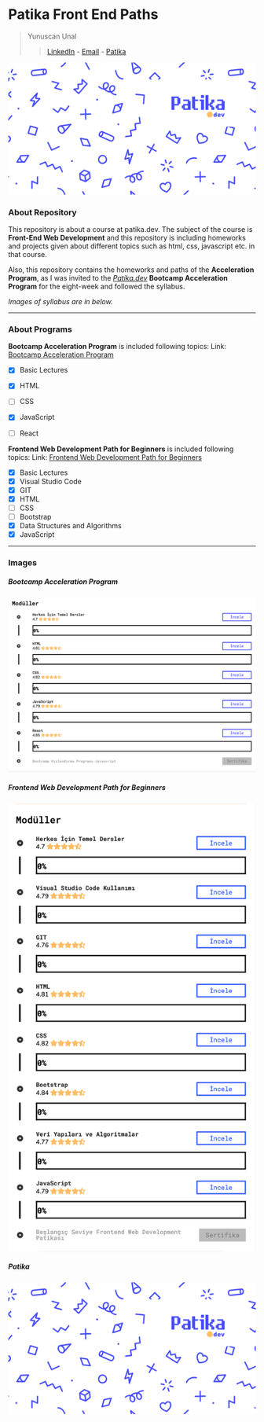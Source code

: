 # Patika Front End Paths
>Yunuscan Unal
>> [LinkedIn](http://linkedin.com/in/yunuscanunal/) - [Email](mailto:yunuscanunal1@gmail.com) - [Patika](https://app.patika.dev/yunuscanunal)

![Patika.dev](img/601379013034050.png "Patika.dev")

### About Repository
This repository is about a course at patika.dev. The subject of the course is **Front-End Web Development** and this repository is including homeworks and projects given about different topics such as html, css, javascript etc. in that course.

Also, this repository contains the homeworks and paths of the **Acceleration Program**, as I was invited to the [*Patika.dev*](patika.dev) **Bootcamp Acceleration Program** for the eight-week and followed the syllabus.

*Images of syllabus are in below.*

---

### About Programs

**Bootcamp Acceleration Program** is included following topics:
Link: [Bootcamp Acceleration Program](https://app.patika.dev/egitimler/bootcamp-hizlandirma-programi-javascript)
- [x] Basic Lectures
- [x] HTML
- [ ] CSS
- [x] JavaScript
- [ ] React



**Frontend Web Development Path for Beginners** is included following topics:
Link: [Frontend Web Development Path for Beginners](https://app.patika.dev/egitimler/baslangic-seviye-frontend-web-development-patikasi)
- [x] Basic Lectures
- [x] Visual Studio Code
- [x] GIT
- [x] HTML
- [ ] CSS
- [ ] Bootstrap
- [x] Data Structures and Algorithms
- [x] JavaScript

---

### Images 

##### Bootcamp Acceleration Program
![Syllabus of the **Bootcamp Acceleration Program**](img/bootcampacceleration.png "Bootcamp Acceleration Program")


##### Frontend Web Development Path for Beginners
![Syllabus of the Frontend Web Development Path for Beginners](img/Frontendforbeginners.png "Frontend Web Development Path for Beginners")



##### Patika
![Patika.dev](img/601379013034050.png "Patika.dev")